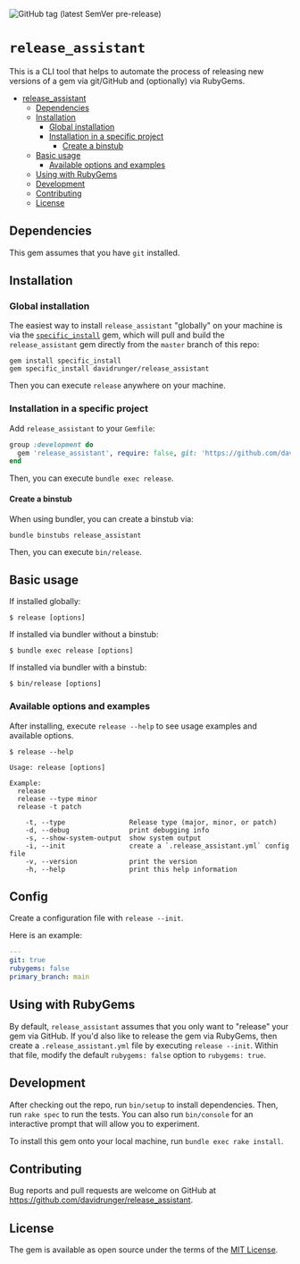 ![GitHub tag (latest SemVer pre-release)](https://img.shields.io/github/v/tag/davidrunger/release_assistant?include_prereleases)

# `release_assistant`

This is a CLI tool that helps to automate the process of releasing new versions of a gem via
git/GitHub and (optionally) via RubyGems.

<!--ts-->
   * [release_assistant](#release_assistant)
      * [Dependencies](#dependencies)
      * [Installation](#installation)
         * [Global installation](#global-installation)
         * [Installation in a specific project](#installation-in-a-specific-project)
            * [Create a binstub](#create-a-binstub)
      * [Basic usage](#basic-usage)
         * [Available options and examples](#available-options-and-examples)
      * [Using with RubyGems](#using-with-rubygems)
      * [Development](#development)
      * [Contributing](#contributing)
      * [License](#license)

<!-- Added by: david, at: Mon Feb  1 20:16:03 PST 2021 -->

<!--te-->

## Dependencies

This gem assumes that you have `git` installed.

## Installation

### Global installation

The easiest way to install `release_assistant` "globally" on your machine is via the
[`specific_install`](https://github.com/rdp/specific_install) gem, which will pull and build the
`release_assistant` gem directly from the `master` branch of this repo:

```
gem install specific_install
gem specific_install davidrunger/release_assistant
```

Then you can execute `release` anywhere on your machine.

### Installation in a specific project

Add `release_assistant` to your `Gemfile`:

```rb
group :development do
  gem 'release_assistant', require: false, git: 'https://github.com/davidrunger/release_assistant'
end
```

Then, you can execute `bundle exec release`.

#### Create a binstub

When using bundler, you can create a binstub via:

```
bundle binstubs release_assistant
```

Then, you can execute `bin/release`.

## Basic usage

If installed globally:

```
$ release [options]
```

If installed via bundler without a binstub:

```
$ bundle exec release [options]
```

If installed via bundler with a binstub:

```
$ bin/release [options]
```

### Available options and examples

After installing, execute `release --help` to see usage examples and available options.

```
$ release --help

Usage: release [options]

Example:
  release
  release --type minor
  release -t patch

    -t, --type                Release type (major, minor, or patch)
    -d, --debug               print debugging info
    -s, --show-system-output  show system output
    -i, --init                create a `.release_assistant.yml` config file
    -v, --version             print the version
    -h, --help                print this help information
```

## Config

Create a configuration file with `release --init`.

Here is an example:

```yml
---
git: true
rubygems: false
primary_branch: main
```

## Using with RubyGems

By default, `release_assistant` assumes that you only want to "release" your gem via GitHub. If
you'd also like to release the gem via RubyGems, then create a `.release_assistant.yml` file by
executing `release --init`. Within that file, modify the default `rubygems: false` option to
`rubygems: true`.

## Development

After checking out the repo, run `bin/setup` to install dependencies. Then, run `rake spec` to run
the tests. You can also run `bin/console` for an interactive prompt that will allow you to
experiment.

To install this gem onto your local machine, run `bundle exec rake install`.

## Contributing

Bug reports and pull requests are welcome on GitHub at
https://github.com/davidrunger/release_assistant.

## License

The gem is available as open source under the terms of the [MIT
License](https://opensource.org/licenses/MIT).
